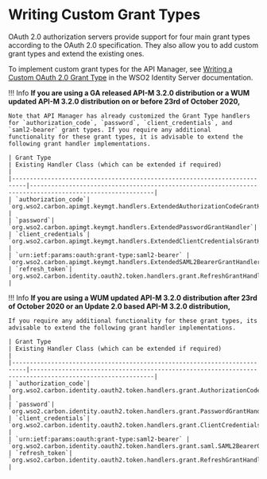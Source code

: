 # Writing Custom Grant Types

OAuth 2.0 authorization servers provide support for four main grant types according to the OAuth 2.0 specification. They also allow you to add custom grant types and extend the existing ones.

To implement custom grant types for the API Manager, see [Writing a Custom OAuth 2.0 Grant Type](https://is.docs.wso2.com/en/5.10.0/learn/writing-a-custom-oauth-2.0-grant-type/) in the WSO2 Identity Server documentation.

!!! Info 
    **If you are using a GA released API-M 3.2.0 distribution or a WUM updated API-M 3.2.0 distribution on or before 23rd of October 2020,**

    Note that API Manager has already customized the Grant Type handlers for `authorization_code`, `password`, `client_credentials`, and `saml2-bearer` grant types. If you require any additional functionality for these grant types, it is advisable to extend the following grant handler implementations.

    | Grant Type                                                               | Existing Handler Class (which can be extended if required)                                              |
    |--------------------------------------------------------------------------|---------------------------------------------------------------------------------------------------------|
    | `authorization_code`| `org.wso2.carbon.apimgt.keymgt.handlers.ExtendedAuthorizationCodeGrantHandler` |
    | `password`| `org.wso2.carbon.apimgt.keymgt.handlers.ExtendedPasswordGrantHandler`|
    | `client_credentials`| `org.wso2.carbon.apimgt.keymgt.handlers.ExtendedClientCredentialsGrantHandler` |
    | `urn:ietf:params:oauth:grant-type:saml2-bearer` | `org.wso2.carbon.apimgt.keymgt.handlers.ExtendedSAML2BearerGrantHandler`|
    | `refresh_token`| `org.wso2.carbon.identity.oauth2.token.handlers.grant.RefreshGrantHandler` |

!!! Info 
    **If you are using a WUM updated API-M 3.2.0 distribution after 23rd of October 2020 or an Update 2.0 based API-M 3.2.0 distribution,**

    If you require any additional functionality for these grant types, its advisable to extend the following grant handler implementations.

    | Grant Type                                                               | Existing Handler Class (which can be extended if required)                                              |
    |--------------------------------------------------------------------------|---------------------------------------------------------------------------------------------------------|
    | `authorization_code`| `org.wso2.carbon.identity.oauth2.token.handlers.grant.AuthorizationCodeGrantHandler` |
    | `password`| `org.wso2.carbon.identity.oauth2.token.handlers.grant.PasswordGrantHandler`|
    | `client_credentials`| `org.wso2.carbon.identity.oauth2.token.handlers.grant.ClientCredentialsGrantHandler` |
    | `urn:ietf:params:oauth:grant-type:saml2-bearer` | `org.wso2.carbon.identity.oauth2.token.handlers.grant.saml.SAML2BearerGrantHandler`|
    | `refresh_token`| `org.wso2.carbon.identity.oauth2.token.handlers.grant.RefreshGrantHandler` |